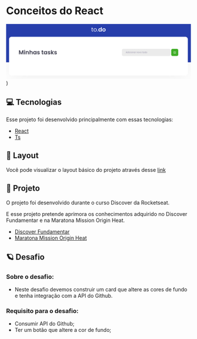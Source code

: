 # Conceitos do React

![Página Principal](/imagem/Captura%20de%20tela%20de%202022-05-18%2017-08-34.png))

## 💻 **Tecnologias**

Esse projeto foi desenvolvido principalmente com essas tecnologias:

- [React](https://developer.mozilla.org/pt-BR/docs/Web/HTML)
- [Ts](https://developer.mozilla.org/pt-BR/docs/Web/CSS)

## 🎨 **Layout**

Você pode visualizar o layout básico do projeto através desse [link](<https://www.figma.com/file/gJLUk31L8RqSD9GDQInjid/DD-%2F-Rocketcard-(Copy)?node-id=302%3A12>)

## 🚀 **Projeto**

O projeto foi desenvolvido durante o curso Discover ​da Rocketseat.

E esse projeto pretende aprimora os conhecimentos adquirido no Discover Fundamentar e na Maratona Mission Origin Heat.

- [Discover Fundamentar](https://developer.mozilla.org/pt-BR/docs/Web/HTML)
- [Maratona Mission Origin Heat](https://app.rocketseat.com.br/discover/trails/fundamentar)

## :ringed_planet: **Desafio**

### Sobre o desafio:

- Neste desafio devemos construir um card que altere as cores de fundo e tenha integração com a API do Github.

### Requisito para o desafio:

- Consumir API do Github;
- Ter um botão que altere a cor de fundo;